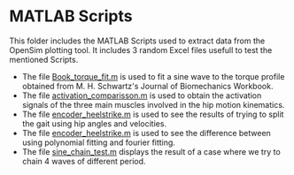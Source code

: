 # MATLAB Scripts
This folder includes the MATLAB Scripts used to extract data from the OpenSim plotting tool. It includes 3 random Excel files usefull to test the mentioned Scripts.

* The file [Book_torque_fit.m](https://github.com/pep248/MasterThesis_HipFlexionExtensionOrthosis/blob/main/SCONE%20Software/MATLAB%20Scripts/Book_torque_fit.m) is used to fit a sine wave to the torque profile obtained from M. H. Schwartz's Journal of Biomechanics Workbook.
* The file [activation_comparisson.m](ttps://github.com/pep248/MasterThesis_HipFlexionExtensionOrthosis/blob/main/SCONE%20Software/MATLAB%20Scripts/activation_comparisson.m) is used to obtain the activation signals of the three main muscles involved in the hip motion kinematics.
* The file [encoder_heelstrike.m](https://github.com/pep248/MasterThesis_HipFlexionExtensionOrthosis/blob/main/SCONE%20Software/MATLAB%20Scripts/encoder_heelstrike.m) is used to see the results of trying to split the gait using hip angles and velocities.
* The file [encoder_heelstrike.m](https://github.com/pep248/MasterThesis_HipFlexionExtensionOrthosis/blob/main/SCONE%20Software/MATLAB%20Scripts/poly_fourier_fit.m) is used to see the difference between using polynomial fitting and fourier fitting.
* The file [sine_chain_test.m](https://github.com/pep248/MasterThesis_HipFlexionExtensionOrthosis/blob/main/SCONE%20Software/MATLAB%20Scripts/sine_chain_test.m) displays the result of a case where we try to chain 4 waves of different period.
